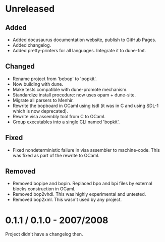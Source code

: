 # Unreleased

## Added

- Added docusaurus documentation website, publish to GitHub Pages.
- Added changelog.
- Added pretty-printers for all languages. Integrate it to dune-fmt.

## Changed

- Rename project from 'bebop' to 'bopkit'.
- Now building with dune.
- Make tests compatible with dune-promote mechanism.
- Standardize install procedure: now uses opam + dune-site.
- Migrate all parsers to Menhir.
- Rewrite the bopboard in OCaml using tsdl (it was in C and using SDL-1 which is now deprecated).
- Rewrite visa assembly tool from C to OCaml.
- Group executables into a single CLI named 'bopkit'.

## Fixed

- Fixed nondeterministic failure in visa assembler to machine-code. This was fixed as part of the rewrite to OCaml.

## Removed

- Removed bopipe and bopin. Replaced bpo and bpi files by external blocks construction in OCaml.
- Removed bop2vhdl. This was highly experimental and untested.
- Removed bop2xml. This wasn't used by any project.

# 0.1.1 / 0.1.0 - 2007/2008

Project didn't have a changelog then.
